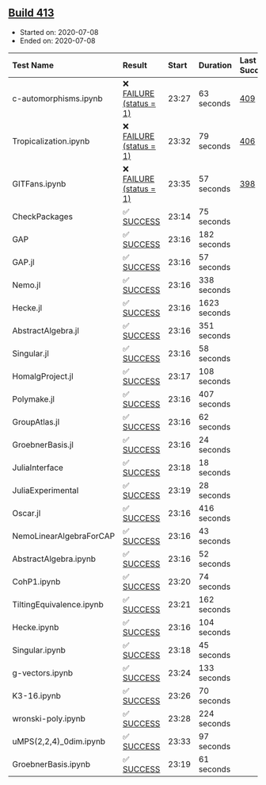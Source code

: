## [Build 413](https://oscarci.mathematik.uni-kl.de/job/oscar-stable/413/)

* Started on: 2020-07-08
* Ended on: 2020-07-08

| Test Name    | Result | Start | Duration | Last Success | First Failure |
|:-------------|:-------|:------|:---------|:-------------|:--------------|
| c-automorphisms.ipynb | ❌ [FAILURE (status = 1)](https://oscarci.mathematik.uni-kl.de/job/oscar-stable/413/artifact/logs/build-413/c-automorphisms.ipynb.log) | 23:27 | 63 seconds | [409](https://oscarci.mathematik.uni-kl.de/job/oscar-stable/409/) | [410](https://oscarci.mathematik.uni-kl.de/job/oscar-stable/410/) |
| Tropicalization.ipynb | ❌ [FAILURE (status = 1)](https://oscarci.mathematik.uni-kl.de/job/oscar-stable/413/artifact/logs/build-413/Tropicalization.ipynb.log) | 23:32 | 79 seconds | [406](https://oscarci.mathematik.uni-kl.de/job/oscar-stable/406/) | [407](https://oscarci.mathematik.uni-kl.de/job/oscar-stable/407/) |
| GITFans.ipynb | ❌ [FAILURE (status = 1)](https://oscarci.mathematik.uni-kl.de/job/oscar-stable/413/artifact/logs/build-413/GITFans.ipynb.log) | 23:35 | 57 seconds | [398](https://oscarci.mathematik.uni-kl.de/job/oscar-stable/398/) | [399](https://oscarci.mathematik.uni-kl.de/job/oscar-stable/399/) |
| CheckPackages | ✅ [SUCCESS](https://oscarci.mathematik.uni-kl.de/job/oscar-stable/413/artifact/logs/build-413/CheckPackages.log) | 23:14 | 75 seconds |  |  |
| GAP | ✅ [SUCCESS](https://oscarci.mathematik.uni-kl.de/job/oscar-stable/413/artifact/logs/build-413/GAP.log) | 23:16 | 182 seconds |  |  |
| GAP.jl | ✅ [SUCCESS](https://oscarci.mathematik.uni-kl.de/job/oscar-stable/413/artifact/logs/build-413/GAP.jl.log) | 23:16 | 57 seconds |  |  |
| Nemo.jl | ✅ [SUCCESS](https://oscarci.mathematik.uni-kl.de/job/oscar-stable/413/artifact/logs/build-413/Nemo.jl.log) | 23:16 | 338 seconds |  |  |
| Hecke.jl | ✅ [SUCCESS](https://oscarci.mathematik.uni-kl.de/job/oscar-stable/413/artifact/logs/build-413/Hecke.jl.log) | 23:16 | 1623 seconds |  |  |
| AbstractAlgebra.jl | ✅ [SUCCESS](https://oscarci.mathematik.uni-kl.de/job/oscar-stable/413/artifact/logs/build-413/AbstractAlgebra.jl.log) | 23:16 | 351 seconds |  |  |
| Singular.jl | ✅ [SUCCESS](https://oscarci.mathematik.uni-kl.de/job/oscar-stable/413/artifact/logs/build-413/Singular.jl.log) | 23:16 | 58 seconds |  |  |
| HomalgProject.jl | ✅ [SUCCESS](https://oscarci.mathematik.uni-kl.de/job/oscar-stable/413/artifact/logs/build-413/HomalgProject.jl.log) | 23:17 | 108 seconds |  |  |
| Polymake.jl | ✅ [SUCCESS](https://oscarci.mathematik.uni-kl.de/job/oscar-stable/413/artifact/logs/build-413/Polymake.jl.log) | 23:16 | 407 seconds |  |  |
| GroupAtlas.jl | ✅ [SUCCESS](https://oscarci.mathematik.uni-kl.de/job/oscar-stable/413/artifact/logs/build-413/GroupAtlas.jl.log) | 23:16 | 62 seconds |  |  |
| GroebnerBasis.jl | ✅ [SUCCESS](https://oscarci.mathematik.uni-kl.de/job/oscar-stable/413/artifact/logs/build-413/GroebnerBasis.jl.log) | 23:16 | 24 seconds |  |  |
| JuliaInterface | ✅ [SUCCESS](https://oscarci.mathematik.uni-kl.de/job/oscar-stable/413/artifact/logs/build-413/JuliaInterface.log) | 23:18 | 18 seconds |  |  |
| JuliaExperimental | ✅ [SUCCESS](https://oscarci.mathematik.uni-kl.de/job/oscar-stable/413/artifact/logs/build-413/JuliaExperimental.log) | 23:19 | 28 seconds |  |  |
| Oscar.jl | ✅ [SUCCESS](https://oscarci.mathematik.uni-kl.de/job/oscar-stable/413/artifact/logs/build-413/Oscar.jl.log) | 23:16 | 416 seconds |  |  |
| NemoLinearAlgebraForCAP | ✅ [SUCCESS](https://oscarci.mathematik.uni-kl.de/job/oscar-stable/413/artifact/logs/build-413/NemoLinearAlgebraForCAP.log) | 23:16 | 43 seconds |  |  |
| AbstractAlgebra.ipynb | ✅ [SUCCESS](https://oscarci.mathematik.uni-kl.de/job/oscar-stable/413/artifact/logs/build-413/AbstractAlgebra.ipynb.log) | 23:16 | 52 seconds |  |  |
| CohP1.ipynb | ✅ [SUCCESS](https://oscarci.mathematik.uni-kl.de/job/oscar-stable/413/artifact/logs/build-413/CohP1.ipynb.log) | 23:20 | 74 seconds |  |  |
| TiltingEquivalence.ipynb | ✅ [SUCCESS](https://oscarci.mathematik.uni-kl.de/job/oscar-stable/413/artifact/logs/build-413/TiltingEquivalence.ipynb.log) | 23:21 | 162 seconds |  |  |
| Hecke.ipynb | ✅ [SUCCESS](https://oscarci.mathematik.uni-kl.de/job/oscar-stable/413/artifact/logs/build-413/Hecke.ipynb.log) | 23:16 | 104 seconds |  |  |
| Singular.ipynb | ✅ [SUCCESS](https://oscarci.mathematik.uni-kl.de/job/oscar-stable/413/artifact/logs/build-413/Singular.ipynb.log) | 23:18 | 45 seconds |  |  |
| g-vectors.ipynb | ✅ [SUCCESS](https://oscarci.mathematik.uni-kl.de/job/oscar-stable/413/artifact/logs/build-413/g-vectors.ipynb.log) | 23:24 | 133 seconds |  |  |
| K3-16.ipynb | ✅ [SUCCESS](https://oscarci.mathematik.uni-kl.de/job/oscar-stable/413/artifact/logs/build-413/K3-16.ipynb.log) | 23:26 | 70 seconds |  |  |
| wronski-poly.ipynb | ✅ [SUCCESS](https://oscarci.mathematik.uni-kl.de/job/oscar-stable/413/artifact/logs/build-413/wronski-poly.ipynb.log) | 23:28 | 224 seconds |  |  |
| uMPS(2,2,4)_0dim.ipynb | ✅ [SUCCESS](https://oscarci.mathematik.uni-kl.de/job/oscar-stable/413/artifact/logs/build-413/uMPS-2-2-4-_0dim.ipynb.log) | 23:33 | 97 seconds |  |  |
| GroebnerBasis.ipynb | ✅ [SUCCESS](https://oscarci.mathematik.uni-kl.de/job/oscar-stable/413/artifact/logs/build-413/GroebnerBasis.ipynb.log) | 23:19 | 61 seconds |  |  |
